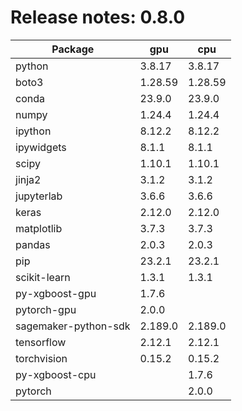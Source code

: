 # Release notes: 0.8.0

Package | gpu| cpu
---|---|---
python|3.8.17|3.8.17
boto3|1.28.59|1.28.59
conda|23.9.0|23.9.0
numpy|1.24.4|1.24.4
ipython|8.12.2|8.12.2
ipywidgets|8.1.1|8.1.1
scipy|1.10.1|1.10.1
jinja2|3.1.2|3.1.2
jupyterlab|3.6.6|3.6.6
keras|2.12.0|2.12.0
matplotlib|3.7.3|3.7.3
pandas|2.0.3|2.0.3
pip|23.2.1|23.2.1
scikit-learn|1.3.1|1.3.1
py-xgboost-gpu|1.7.6| 
pytorch-gpu|2.0.0| 
sagemaker-python-sdk|2.189.0|2.189.0
tensorflow|2.12.1|2.12.1
torchvision|0.15.2|0.15.2
py-xgboost-cpu| |1.7.6
pytorch| |2.0.0

